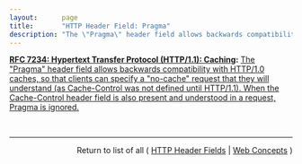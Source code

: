 ```yaml
---
layout:      page
title:       "HTTP Header Field: Pragma"
description: "The \"Pragma\" header field allows backwards compatibility with HTTP/1.0 caches, so that clients can specify a \"no-cache\" request that they will understand (as Cache-Control was not defined until HTTP/1.1). When the Cache-Control header field is also present and understood in a request, Pragma is ignored."
---
```


**[RFC 7234: Hypertext Transfer Protocol (HTTP/1.1): Caching](/specs/IETF/RFC/7234 "The Hypertext Transfer Protocol (HTTP) is an application-level protocol for distributed, collaborative, hypertext information systems. This document defines requirements on HTTP caches and the associated header fields that control cache behavior or indicate cacheable response messages."):** [The "Pragma" header field allows backwards compatibility with HTTP/1.0 caches, so that clients can specify a "no-cache" request that they will understand (as Cache-Control was not defined until HTTP/1.1). When the Cache-Control header field is also present and understood in a request, Pragma is ignored.](http://tools.ietf.org/html/rfc7234#section-5.4 "Read documentation for HTTP Header Field &#34;Pragma&#34;")

<br/>
<hr/>

<p style="text-align: right">Return to list of all ( <a href="../http-headers">HTTP Header Fields</a> | <a href="../">Web Concepts</a> )</p>